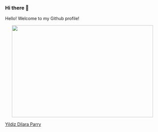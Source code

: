 ### Hi there 👋
 <p><span id="greeting">Hello!</span> Welcome to my Github profile!</p>
<p align="center">
  <img width="460" height="300" src='https://media.giphy.com/media/0dQ0CkvCxw4RwR3G0S/giphy.gif'>

<script type="text/javascript" src="https://platform.linkedin.com/badges/js/profile.js" async defer></script>
 <div class="LI-profile-badge"  data-version="v1" data-size="medium" data-locale="en_US" data-type="horizontal" data-theme="dark" data-vanity="yildiz-dilara-parry-"><a class="LI-simple-link" href='https://be.linkedin.com/in/yildiz-dilara-parry-?trk=profile-badge'>Yildiz Dilara Parry</a></div>
</p>  
